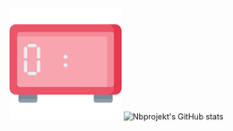 <div align="center">
    <img width="200px" src="https://github.com/NBprojekt/nbprojekt/blob/master/clock-live.svg" />
    <img src="https://github-readme-stats.vercel.app/api?username=nbprojekt&count_private=true&bg_color=90,667eea,764ba2&title_color=fff&text_color=fff"
       alt="Nbprojekt's GitHub stats"/>
</div>
            
